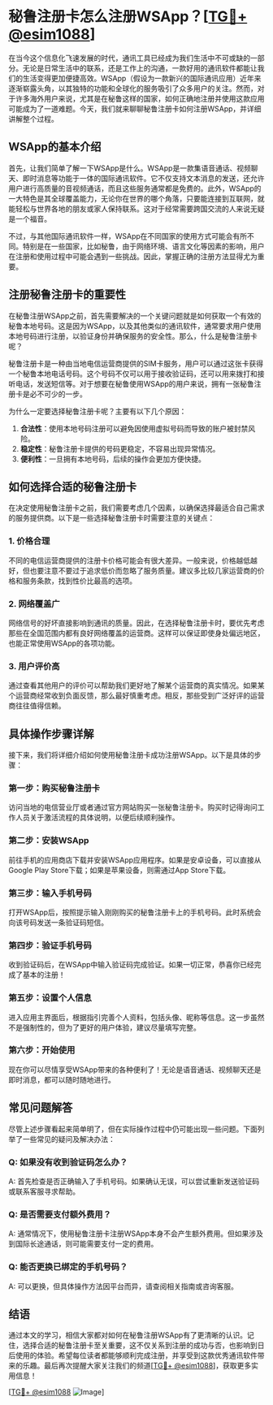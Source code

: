 # 秘鲁注册卡怎么注册WSApp？[[TG💪+ @esim1088](https://t.me/s/esim1088)]

在当今这个信息化飞速发展的时代，通讯工具已经成为我们生活中不可或缺的一部分。无论是日常生活中的联系，还是工作上的沟通，一款好用的通讯软件都能让我们的生活变得更加便捷高效。WSApp（假设为一款新兴的国际通讯应用）近年来逐渐崭露头角，以其独特的功能和全球化的服务吸引了众多用户的关注。然而，对于许多海外用户来说，尤其是在秘鲁这样的国家，如何正确地注册并使用这款应用可能成为了一道难题。今天，我们就来聊聊秘鲁注册卡如何注册WSApp，并详细讲解整个过程。

## WSApp的基本介绍

首先，让我们简单了解一下WSApp是什么。WSApp是一款集语音通话、视频聊天、即时消息等功能于一体的国际通讯软件。它不仅支持文本消息的发送，还允许用户进行高质量的音视频通话，而且这些服务通常都是免费的。此外，WSApp的一大特色是其全球覆盖能力，无论你在世界的哪个角落，只要能连接到互联网，就能轻松与世界各地的朋友或家人保持联系。这对于经常需要跨国交流的人来说无疑是一个福音。

不过，与其他国际通讯软件一样，WSApp在不同国家的使用方式可能会有所不同。特别是在一些国家，比如秘鲁，由于网络环境、语言文化等因素的影响，用户在注册和使用过程中可能会遇到一些挑战。因此，掌握正确的注册方法显得尤为重要。

## 注册秘鲁注册卡的重要性

在秘鲁注册WSApp之前，首先需要解决的一个关键问题就是如何获取一个有效的秘鲁本地号码。这是因为WSApp，以及其他类似的通讯软件，通常要求用户使用本地号码进行注册，以验证身份并确保服务的安全性。那么，什么是秘鲁注册卡呢？

秘鲁注册卡是一种由当地电信运营商提供的SIM卡服务，用户可以通过这张卡获得一个秘鲁本地电话号码。这个号码不仅可以用于接收验证码，还可以用来拨打和接听电话，发送短信等。对于想要在秘鲁使用WSApp的用户来说，拥有一张秘鲁注册卡是必不可少的一步。

为什么一定要选择秘鲁注册卡呢？主要有以下几个原因：

1. **合法性**：使用本地号码注册可以避免因使用虚拟号码而导致的账户被封禁风险。
2. **稳定性**：秘鲁注册卡提供的号码更稳定，不容易出现异常情况。
3. **便利性**：一旦拥有本地号码，后续的操作会更加方便快捷。

## 如何选择合适的秘鲁注册卡

在决定使用秘鲁注册卡之前，我们需要考虑几个因素，以确保选择最适合自己需求的服务提供商。以下是一些选择秘鲁注册卡时需要注意的关键点：

### 1. 价格合理

不同的电信运营商提供的注册卡价格可能会有很大差异。一般来说，价格越低越好，但也要注意不要过于追求低价而忽略了服务质量。建议多比较几家运营商的价格和服务条款，找到性价比最高的选项。

### 2. 网络覆盖广

网络信号的好坏直接影响到通讯的质量。因此，在选择秘鲁注册卡时，要优先考虑那些在全国范围内都有良好网络覆盖的运营商。这样可以保证即使身处偏远地区，也能正常使用WSApp的各项功能。

### 3. 用户评价高

通过查看其他用户的评价可以帮助我们更好地了解某个运营商的真实情况。如果某个运营商经常收到负面反馈，那么最好慎重考虑。相反，那些受到广泛好评的运营商往往值得信赖。

## 具体操作步骤详解

接下来，我们将详细介绍如何使用秘鲁注册卡成功注册WSApp。以下是具体的步骤：

### 第一步：购买秘鲁注册卡

访问当地的电信营业厅或者通过官方网站购买一张秘鲁注册卡。购买时记得询问工作人员关于激活流程的具体说明，以便后续顺利操作。

### 第二步：安装WSApp

前往手机的应用商店下载并安装WSApp应用程序。如果是安卓设备，可以直接从Google Play Store下载；如果是苹果设备，则需通过App Store下载。

### 第三步：输入手机号码

打开WSApp后，按照提示输入刚刚购买的秘鲁注册卡上的手机号码。此时系统会向该号码发送一条验证码短信。

### 第四步：验证手机号码

收到验证码后，在WSApp中输入验证码完成验证。如果一切正常，恭喜你已经完成了基本的注册！

### 第五步：设置个人信息

进入应用主界面后，根据指引完善个人资料，包括头像、昵称等信息。这一步虽然不是强制性的，但为了更好的用户体验，建议尽量填写完整。

### 第六步：开始使用

现在你可以尽情享受WSApp带来的各种便利了！无论是语音通话、视频聊天还是即时消息，都可以随时随地进行。

## 常见问题解答

尽管上述步骤看起来简单明了，但在实际操作过程中仍可能出现一些问题。下面列举了一些常见的疑问及解决办法：

### Q: 如果没有收到验证码怎么办？
A: 首先检查是否正确输入了手机号码。如果确认无误，可以尝试重新发送验证码或联系客服寻求帮助。

### Q: 是否需要支付额外费用？
A: 通常情况下，使用秘鲁注册卡注册WSApp本身不会产生额外费用。但如果涉及到国际长途通话，则可能需要支付一定的费用。

### Q: 能否更换已绑定的手机号码？
A: 可以更换，但具体操作方法因平台而异，请查阅相关指南或咨询客服。

## 结语

通过本文的学习，相信大家都对如何在秘鲁注册WSApp有了更清晰的认识。记住，选择合适的秘鲁注册卡至关重要，这不仅关系到注册的成功与否，也影响到日后使用的体验。希望每位读者都能够顺利完成注册，并享受到这款优秀通讯软件带来的乐趣。最后再次提醒大家关注我们的频道[[TG💪+ @esim1088](https://t.me/s/esim1088)]，获取更多实用信息！

[[TG💪+ @esim1088](https://t.me/s/esim1088) ![Image](https://i.postimg.cc/4NQfJmqS/Snipaste-2025-05-13-00-14-12.png)]